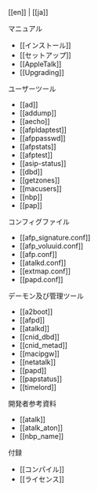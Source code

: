 [[en]] | [[ja]]

マニュアル

* [[インストール]]
* [[セットアップ]]
* [[AppleTalk]]
* [[Upgrading]]

ユーザーツール

* [[ad]]
* [[addump]]
* [[aecho]]
* [[afpldaptest]]
* [[afppasswd]]
* [[afpstats]]
* [[afptest]]
* [[asip-status]]
* [[dbd]]
* [[getzones]]
* [[macusers]]
* [[nbp]]
* [[pap]]

コンフィグファイル

* [[afp_signature.conf]]
* [[afp_voluuid.conf]]
* [[afp.conf]]
* [[atalkd.conf]]
* [[extmap.conf]]
* [[papd.conf]]

デーモン及び管理ツール

* [[a2boot]]
* [[afpd]]
* [[atalkd]]
* [[cnid_dbd]]
* [[cnid_metad]]
* [[macipgw]]
* [[netatalk]]
* [[papd]]
* [[papstatus]]
* [[timelord]]

開発者参考資料

* [[atalk]]
* [[atalk_aton]]
* [[nbp_name]]

付録

* [[コンパイル]]
* [[ライセンス]]

